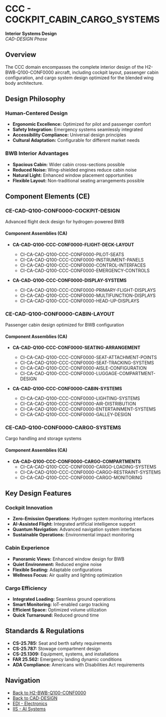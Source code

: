# CCC - COCKPIT_CABIN_CARGO_SYSTEMS

**Interior Systems Design**  
*CAD-DESIGN Phase*

## Overview

The CCC domain encompasses the complete interior design of the H2-BWB-Q100-CONF0000 aircraft, including cockpit layout, passenger cabin configuration, and cargo system design optimized for the blended wing body architecture.

## Design Philosophy

### Human-Centered Design
- **Ergonomic Excellence:** Optimized for pilot and passenger comfort
- **Safety Integration:** Emergency systems seamlessly integrated
- **Accessibility Compliance:** Universal design principles
- **Cultural Adaptation:** Configurable for different market needs

### BWB Interior Advantages
- **Spacious Cabin:** Wider cabin cross-sections possible
- **Reduced Noise:** Wing-shielded engines reduce cabin noise
- **Natural Light:** Enhanced window placement opportunities
- **Flexible Layout:** Non-traditional seating arrangements possible

## Component Elements (CE)

### CE-CAD-Q100-CONF0000-COCKPIT-DESIGN
Advanced flight deck design for hydrogen-powered BWB

#### Component Assemblies (CA)
- **CA-CAD-Q100-CCC-CONF0000-FLIGHT-DECK-LAYOUT**
  - CI-CA-CAD-Q100-CCC-CONF0000-PILOT-SEATS
  - CI-CA-CAD-Q100-CCC-CONF0000-INSTRUMENT-PANELS
  - CI-CA-CAD-Q100-CCC-CONF0000-CONTROL-INTERFACES
  - CI-CA-CAD-Q100-CCC-CONF0000-EMERGENCY-CONTROLS

- **CA-CAD-Q100-CCC-CONF0000-DISPLAY-SYSTEMS**
  - CI-CA-CAD-Q100-CCC-CONF0000-PRIMARY-FLIGHT-DISPLAYS
  - CI-CA-CAD-Q100-CCC-CONF0000-MULTIFUNCTION-DISPLAYS
  - CI-CA-CAD-Q100-CCC-CONF0000-HEAD-UP-DISPLAYS

### CE-CAD-Q100-CONF0000-CABIN-LAYOUT
Passenger cabin design optimized for BWB configuration

#### Component Assemblies (CA)
- **CA-CAD-Q100-CCC-CONF0000-SEATING-ARRANGEMENT**
  - CI-CA-CAD-Q100-CCC-CONF0000-SEAT-ATTACHMENT-POINTS
  - CI-CA-CAD-Q100-CCC-CONF0000-SEAT-TRACKING-SYSTEMS
  - CI-CA-CAD-Q100-CCC-CONF0000-AISLE-CONFIGURATION
  - CI-CA-CAD-Q100-CCC-CONF0000-LUGGAGE-COMPARTMENT-DESIGN

- **CA-CAD-Q100-CCC-CONF0000-CABIN-SYSTEMS**
  - CI-CA-CAD-Q100-CCC-CONF0000-LIGHTING-SYSTEMS
  - CI-CA-CAD-Q100-CCC-CONF0000-AIR-DISTRIBUTION
  - CI-CA-CAD-Q100-CCC-CONF0000-ENTERTAINMENT-SYSTEMS
  - CI-CA-CAD-Q100-CCC-CONF0000-GALLEY-DESIGN

### CE-CAD-Q100-CONF0000-CARGO-SYSTEMS
Cargo handling and storage systems

#### Component Assemblies (CA)
- **CA-CAD-Q100-CCC-CONF0000-CARGO-COMPARTMENTS**
  - CI-CA-CAD-Q100-CCC-CONF0000-CARGO-LOADING-SYSTEMS
  - CI-CA-CAD-Q100-CCC-CONF0000-CARGO-RESTRAINT-SYSTEMS
  - CI-CA-CAD-Q100-CCC-CONF0000-CARGO-MONITORING

## Key Design Features

### Cockpit Innovation
- **Zero-Emission Operations:** Hydrogen system monitoring interfaces
- **AI-Assisted Flight:** Integrated artificial intelligence support
- **Quantum Navigation:** Advanced navigation system interfaces
- **Sustainable Operations:** Environmental impact monitoring

### Cabin Experience
- **Panoramic Views:** Enhanced window design for BWB
- **Quiet Environment:** Reduced engine noise
- **Flexible Seating:** Adaptable configurations
- **Wellness Focus:** Air quality and lighting optimization

### Cargo Efficiency
- **Integrated Loading:** Seamless ground operations
- **Smart Monitoring:** IoT-enabled cargo tracking
- **Efficient Space:** Optimized volume utilization
- **Quick Turnaround:** Reduced ground time

## Standards & Regulations

- **CS-25.785:** Seat and berth safety requirements
- **CS-25.787:** Stowage compartment design
- **CS-25.1309:** Equipment, systems, and installations
- **FAR 25.562:** Emergency landing dynamic conditions
- **ADA Compliance:** Americans with Disabilities Act requirements

## Navigation

- [Back to H2-BWB-Q100-CONF0000](../README.md)
- [Back to CAD-DESIGN](../../README.md)
- [EDI - Electronics](../EDI-ELECTRONICS_DIGITAL_INSTRUMENTS/)
- [IIS - AI Systems](../IIS-INTELLIGENT_SYSTEMS_ONBOARD_AI/)